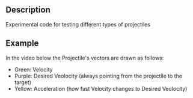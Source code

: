 ## Description
Experimental code for testing different types of projectiles

## Example
In the video below the Projectile's vectors are drawn as follows:
* Green: Velocity
* Purple: Desired Veolocity (always pointing from the projectile to the target)
* Yellow: Acceleration (how fast Velocity changes to Desired Veolocity)
